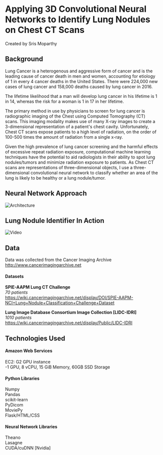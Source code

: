 # Applying 3D Convolutional Neural Networks to Identify Lung Nodules on Chest CT Scans 
Created by Sris Moparthy

## Background
Lung Cancer is a heterogenous and aggressive form of cancer and is the leading cause of cancer death in men and women, accounting for etiology of 1 in every 4 cancer deaths in the United States. There were 224,000 new cases of lung cancer and 158,000 deaths caused by lung cancer in 2016.

The lifetime likelihood that a man will develop lung cancer in his lifetime is 1 in 14, whereas the risk for a woman is 1 in 17 in her lifetime.

The primary method in use by physicians to screen for lung cancer is  radiographic imaging of the Chest using Computed Tomography (CT) scans. This imaging modality makes use of many X-ray images to create a 3-dimensional representation of a patient's chest cavity. Unfortunately, Chest CT scans expose patients to a high level of radiation, on the order of 100-500 times the amount of radiation from a single x-ray.

Given the high prevalence of lung cancer screening and the harmful effects of excessive repeat radiation exposure, computational machine learning techniques have the potential to aid radiologists in their ability to spot lung nodules/tumors and minimize radiation exposure to patients. As Chest CT scans are representations of three-dimensional objects, I use a three-dimensional convolutional neural network to classify whether an area of the lung is likely to be healthy or a lung nodule/tumor.

## Neural Network Approach  

![Architecture](https://github.com/smopart/lung_nodule/blob/master/project/multimedia/CNN_Architecture2.png)

## Lung Nodule Identifier In Action

![Video](https://github.com/smopart/lung_nodule/blob/master/project/multimedia/green_ct_scan.gif)


## Data
Data was collected from the Cancer Imaging Archive  
http://www.cancerimagingarchive.net  

#### Datasets
**SPIE-AAPM Lung CT Challenge**    
*70 patients*  
https://wiki.cancerimagingarchive.net/display/DOI/SPIE-AAPM-NCI+Lung+Nodule+Classification+Challenge+Dataset  

**Lung Image Database Consortium Image Collection [LIDC-IDRI]**    
*1010 patients*  
https://wiki.cancerimagingarchive.net/display/Public/LIDC-IDRI  


## Technologies Used

#### Amazon Web Services
EC2: G2 GPU instance  
  -1 GPU, 8 vCPU, 15 GiB Memory, 60GB SSD Storage  

#### Python Libraries  
Numpy  
Pandas  
scikit-learn  
PyDicom  
MoviePy  
Flask/HTML/CSS  

#### Neural Network Libraries  
Theano  
Lasagne  
CUDA/cuDNN [Nvidia]
